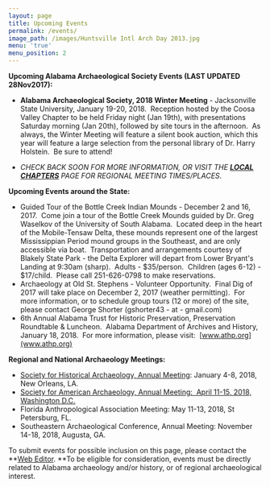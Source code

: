 ```yaml
---
layout: page
title: Upcoming Events
permalink: /events/
image_path: /images/Huntsville Intl Arch Day 2013.jpg
menu: 'true'
menu_position: 2
---
```



**Upcoming Alabama Archaeological Society Events (LAST UPDATED 28Nov2017):**

* **Alabama Archaeological Society, 2018 Winter Meeting** - Jacksonville State University, January 19-20, 2018.&nbsp; Reception hosted by the Coosa Valley Chapter to be held Friday night (Jan 19th), with presentations Saturday morning (Jan 20th), followed by site tours in the afternoon.&nbsp; As always, the Winter Meeting will feature a silent book auction, which this year will feature a large selection from the personal library of Dr. Harry Holstein.&nbsp; Be sure to attend!

* *CHECK BACK SOON FOR MORE INFORMATION, OR VISIT THE [**LOCAL CHAPTERS**](https://alabamaarchaeology.org/local-chapters/) PAGE FOR REGIONAL MEETING TIMES/PLACES*.

**Upcoming Events around the State:**

* Guided Tour of the Bottle Creek Indian Mounds - December 2 and 16, 2017.&nbsp; Come join a tour of the Bottle Creek Mounds guided by Dr. Greg Waselkov of the University of South Alabama.&nbsp; Located deep in the heart of the Mobile-Tensaw Delta, these mounds represent one of the largest Mississippian Period mound groups in the Southeast, and are only accessible via boat.&nbsp; Transportation and arrangements courtesy of Blakely State Park - the Delta Explorer will depart from Lower Bryant's Landing at 9:30am (sharp).&nbsp; Adults - $35/person.&nbsp; Children (ages 6-12) - $17/child.&nbsp; Please call 251-626-0798 to make reservations.
* Archaeology at Old St. Stephens - Volunteer Opportunity.&nbsp; Final Dig of 2017 will take place on December 2, 2017 (weather permitting).&nbsp; For more information, or to schedule group tours (12 or more) of the site, please contact George Shorter (gshorter43 - at - gmail.com)
* 6th Annual Alabama Trust for Historic Preservation, Preservation Roundtable & Luncheon.&nbsp; Alabama Department of Archives and History, January 18, 2018.&nbsp; For more information, please visit:&nbsp; [www.athp.org](www.athp.org)

**Regional and National Archaeology Meetings:**

* [Society for Historical Archaeology, Annual Meeting](https://sha.org/conferences/): January 4-8, 2018, New Orleans, LA.
* [Society for American Archaeology, Annual Meeting:&nbsp; April 11-15, 2018, Washington D.C.](http://www.saa.org)
* Florida Anthropological Association Meeting: May 11-13, 2018, St Petersburg, FL.
* Southeastern Archaeological Conference, Annual Meeting: November 14-18, 2018, Augusta, GA.

To submit events for possible inclusion on this page, please contact the **[Web Editor](javascript:void(location.href='mailto:'+String.fromCharCode(115,105,112,101,115,46,101,114,105,99,64,103,109,97,105,108,46,99,111,109))).&nbsp;**To be eligible for consideration, events must be directly related to Alabama archaeology and/or history, or of regional archaeological interest.